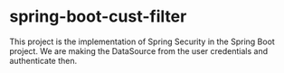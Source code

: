 # spring-boot-cust-filter

This project is the implementation of Spring Security in the Spring Boot project.
We are making the DataSource from the user credentials and authenticate then.
